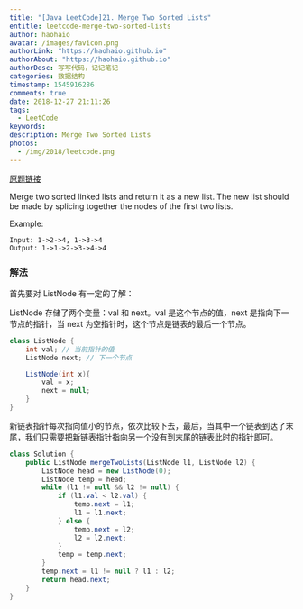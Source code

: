 ```yaml
---
title: "[Java LeetCode]21. Merge Two Sorted Lists"
entitle: leetcode-merge-two-sorted-lists
author: haohaio
avatar: /images/favicon.png
authorLink: "https://haohaio.github.io"
authorAbout: "https://haohaio.github.io"
authorDesc: 写写代码，记记笔记
categories: 数据结构
timestamp: 1545916286
comments: true
date: 2018-12-27 21:11:26
tags:
  - LeetCode
keywords:
description: Merge Two Sorted Lists
photos:
  - /img/2018/leetcode.png
---
```


[原题链接](https://leetcode.com/problems/merge-two-sorted-lists/)

Merge two sorted linked lists and return it as a new list. The new list should be made by splicing together the nodes of the first two lists.

Example:

```code
Input: 1->2->4, 1->3->4
Output: 1->1->2->3->4->4
```

### 解法

首先要对 ListNode 有一定的了解：

ListNode 存储了两个变量：val 和 next。val 是这个节点的值，next 是指向下一节点的指针，当 next 为空指针时，这个节点是链表的最后一个节点。

```java
class ListNode {
    int val; // 当前指针的值
    ListNode next; // 下一个节点

    ListNode(int x){
        val = x;
        next = null;
    }
}
```

新链表指针每次指向值小的节点，依次比较下去，最后，当其中一个链表到达了末尾，我们只需要把新链表指针指向另一个没有到末尾的链表此时的指针即可。

```java
class Solution {
    public ListNode mergeTwoLists(ListNode l1, ListNode l2) {
        ListNode head = new ListNode(0);
        ListNode temp = head;
        while (l1 != null && l2 != null) {
            if (l1.val < l2.val) {
                temp.next = l1;
                l1 = l1.next;
            } else {
                temp.next = l2;
                l2 = l2.next;
            }
            temp = temp.next;
        }
        temp.next = l1 != null ? l1 : l2;
        return head.next;
    }
}
```
